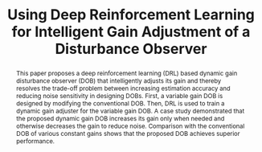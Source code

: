 ---
type: "Conference Paper"
layout: publication
group: publications
title: "Using Deep Reinforcement Learning for Intelligent Gain Adjustment of a Disturbance Observer"
krtitle: "외란관측기의 심층강화학습 기반 지능형 자동 동조 기법"
authors: "**Hyochan Lee**, **Kyunghwan Choi**&#42;"
domestic_or_international: "Domestic"
pubs: 
  - name: 제어로봇시스템학회 (ICROS)
    doi: 
    year: "2024"
    pdf: "/static/pub/2024-using-deep.pdf"
    state: "published"
pub_date: "2024-7-2" #Date of publication. Change from Biorxiv date to Journal date once accepted
image: "/static/pub/2024-using-deep.png"
abstract: "
 This paper proposes a deep reinforcement learning (DRL) based dynamic gain disturbance observer (DOB) that intelligently adjusts its gain and thereby resolves the trade-off problem between increasing estimation accuracy and reducing noise sensitivity in designing DOBs. First, a variable gain DOB is designed by modifying the conventional DOB. Then, DRL is used to train a dynamic gain adjuster for the variable gain DOB. A case study demonstrated that the proposed dynamic gain DOB increases its gain only when needed and otherwise decreases the gain to reduce noise. Comparison with the conventional DOB of various constant gains shows that the proposed DOB achieves superior performance.
"
# links:
#   - name: 
#     url: 
---